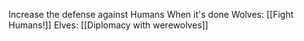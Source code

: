 Increase the defense against Humans
When it's done
	Wolves: [[Fight Humans!]]
	Elves: [[Diplomacy with werewolves]]